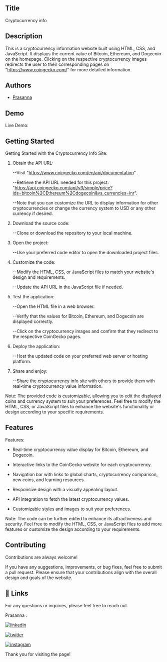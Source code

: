 
## Title

 Cryptocurrency info

## Description 

This is a cryptocurrency information website built using HTML, CSS, and JavaScript. It displays the current value of Bitcoin, Ethereum, and Dogecoin on the homepage. Clicking on the respective cryptocurrency images redirects the user to their corresponding pages on "https://www.coingecko.com/" for more detailed information.


## Authors

- [Prasanna](https://github.com/Prasanna02) 


## Demo

Live Demo:

 
## Getting Started

Getting Started with the Cryptocurrency Info Site:

1. Obtain the API URL:
    
    --Visit "https://www.coingecko.com/en/api/documentation".
    
    --Retrieve the API URL needed for this project: "https://api.coingecko.com/api/v3/simple/price?ids=bitcoin%2CEthereum%2Cdogecoin&vs_currencies=inr".
    
    --Note that you can customize the URL to display information for other cryptocurrencies or change the currency system to USD or any other currency if desired.

2. Download the source code:
    
    --Clone or download the repository to your local machine.

3. Open the project:
    
    --Use your preferred code editor to open the downloaded project files.

4. Customize the code:
    
    --Modify the HTML, CSS, or JavaScript files to match your website's design and requirements.
    
    --Update the API URL in the JavaScript file if needed.

5. Test the application:
    
    --Open the HTML file in a web browser.
    
    --Verify that the values for Bitcoin, Ethereum, and Dogecoin are displayed correctly.
    
    --Click on the cryptocurrency images and confirm that they redirect to the respective CoinGecko pages.

6. Deploy the application:
    
    --Host the updated code on your preferred web server or hosting platform.

7. Share and enjoy:
    
    --Share the cryptocurrency info site with others to provide them with real-time cryptocurrency value information.

Note: The provided code is customizable, allowing you to edit the displayed coins and currency system to suit your preferences. Feel free to modify the HTML, CSS, or JavaScript files to enhance the website's functionality or design according to your specific requirements.
## Features

Features:
- Real-time cryptocurrency value display for Bitcoin, Ethereum, and Dogecoin.

- Interactive links to the CoinGecko website for each cryptocurrency.

- Navigation bar with links to global charts, cryptocurrency comparison, new coins, and learning resources.

- Responsive design with a visually appealing layout.

- API integration to fetch the latest cryptocurrency values.

- Customizable styles and images to suit your preferences.


Note: The code can be further edited to enhance its attractiveness and security. Feel free to modify the HTML, CSS, or JavaScript files to add more features or customize the design according to your requirements.
## Contributing

Contributions are always welcome!

If you have any suggestions, improvements, or bug fixes, feel free to submit a pull request. Please ensure that your contributions align with the overall design and goals of the website. 


## 🔗 Links

For any questions or inquiries, please feel free to reach out. 

Prasanna :

[![linkedin](https://img.shields.io/badge/linkedin-0A66C2?style=for-the-badge&logo=linkedin&logoColor=white)](https://www.linkedin.com/in/prasanna1572/)


[![twitter](https://img.shields.io/badge/twitter-1DA1F2?style=for-the-badge&logo=twitter&logoColor=white)](https://twitter.com/Hirthik_cham)

[![instagram](https://img.shields.io/badge/instagram-E4405F?style=for-the-badge&logo=instagram&logoColor=white)](https://www.instagram.com/moonstrucktraveller003/)


Thank you for visiting the page!
